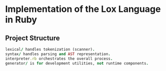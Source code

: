 # Implementation of the Lox Language in Ruby

## Project Structure

```ruby
lexical/ handles tokenization (scanner).
syntax/ handles parsing and AST representation.
interpreter.rb orchestrates the overall process.
generator/ is for development utilities, not runtime components.
```
